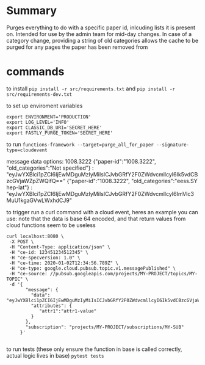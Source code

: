 # Summary
Purges everything to do with a specific paper id, inlcuding lists it is present on.
Intended for use by the admin team for mid-day changes.
In case of a category change, providing a string of old categories allows the cache to be purged for any pages the paper has been removed from 

# commands

to install 
` pip install -r src/requirements.txt `
and 
` pip install -r src/requirements-dev.txt `

to set up enviroment variables

```
export ENVIRONMENT='PRODUCTION'
export LOG_LEVEL='INFO'
export CLASSIC_DB_URI='SECRET_HERE'
export FASTLY_PURGE_TOKEN='SECRET_HERE'
```

to run 
` functions-framework --target=purge_all_for_paper --signature-type=cloudevent `

message data options:
1008.3222
{"paper-id":"1008.3222", "old_categories":"Not specified"} : "eyJwYXBlci1pZCI6IjEwMDguMzIyMiIsICJvbGRfY2F0ZWdvcmllcyI6Ik5vdCBzcGVjaWZpZWQifQ=="
{"paper-id":"1008.3222", "old_categories":"eess.SY hep-lat"} : "eyJwYXBlci1pZCI6IjEwMDguMzIyMiIsICJvbGRfY2F0ZWdvcmllcyI6ImVlc3MuU1kgaGVwLWxhdCJ9"

to trigger run a curl command with a cloud event, heres an example you can use: 
note that the data is base 64 encoded, and that return values from cloud functions seem to be useless
 ```
 curl localhost:8080 \
  -X POST \
  -H "Content-Type: application/json" \
  -H "ce-id: 123451234512345" \
  -H "ce-specversion: 1.0" \
  -H "ce-time: 2020-01-02T12:34:56.789Z" \
  -H "ce-type: google.cloud.pubsub.topic.v1.messagePublished" \
  -H "ce-source: //pubsub.googleapis.com/projects/MY-PROJECT/topics/MY-TOPIC" \
  -d '{
        "message": {
          "data": "eyJwYXBlci1pZCI6IjEwMDguMzIyMiIsICJvbGRfY2F0ZWdvcmllcyI6Ik5vdCBzcGVjaWZpZWQifQ==",
          "attributes": {
             "attr1":"attr1-value"
          }
        },
        "subscription": "projects/MY-PROJECT/subscriptions/MY-SUB"
      }'
    
 ```

to run tests (these only ensure the function in base is called correctly, actual logic lives in base)
` pytest tests `